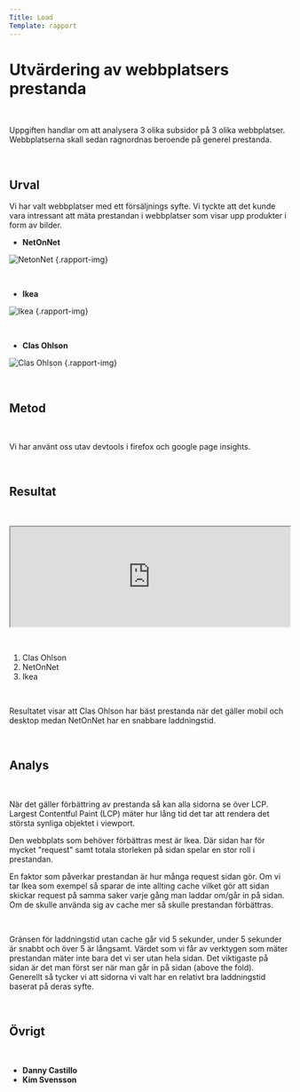 ```yaml
---
Title: Load
Template: rapport
---
```


# Utvärdering av webbplatsers prestanda

&nbsp;

Uppgiften handlar om att analysera 3 olika subsidor på 3 olika webbplatser. Webbplatserna skall sedan ragnordnas beroende på generel prestanda.

&nbsp;

## Urval

Vi har valt webbplatser med ett försäljnings syfte. Vi tyckte att det kunde vara intressant att mäta prestandan i webbplatser som visar upp produkter i form av bilder.
&nbsp;

-   **NetOnNet**

![NetonNet](../image/load/netonet.png?w=830 "NetonNet website") {.rapport-img}

&nbsp;

-   **Ikea**

![Ikea](../image/load/ikea.png?w=830  "Ikea website") {.rapport-img}

&nbsp;

-   **Clas Ohlson**

![Clas Ohlson](../image/load/clas.png?w=830 "Clas Ohlson website") {.rapport-img}

&nbsp;

## Metod

&nbsp;

Vi har använt oss utav devtools i firefox och google page insights.

&nbsp;

## Resultat

&nbsp;

<iframe style="width: 100%; height: 180px;"src="https://docs.google.com/spreadsheets/d/e/2PACX-1vQbROV2rrZ5g8XRCaJuA5JkkwBX6X5D-HTIzveZnmU_aRTVYEo1K07qn9UhpqBajgzP6v4YY-zilg9b/pubhtml?widget=true&amp;headers=false" title="rapport"></iframe>

&nbsp;

1. Clas Ohlson
2. NetOnNet
3. Ikea

&nbsp;

Resultatet visar att Clas Ohlson har bäst prestanda när det gäller mobil och desktop medan NetOnNet har en snabbare laddningstid.

&nbsp;

## Analys

&nbsp;

När det gäller förbättring av prestanda så kan alla sidorna se över LCP. Largest Contentful Paint (LCP) mäter hur lång tid det tar att rendera det största synliga objektet i viewport.

Den webbplats som behöver förbättras mest är Ikea. Där sidan har för mycket "request" samt totala storleken på sidan spelar en stor roll i prestandan.

En faktor som påverkar prestandan är hur många request sidan gör. Om vi tar Ikea som exempel så sparar de inte allting cache vilket gör att sidan skickar request på samma saker varje gång man laddar om/går in på sidan. Om de skulle använda sig av cache mer så skulle prestandan förbättras.

&nbsp;


Gränsen för laddningstid utan cache går vid 5 sekunder, under 5 sekunder är snabbt och över 5 är långsamt. Värdet som vi får av verktygen som mäter prestandan mäter inte bara det vi ser utan hela sidan. Det viktigaste på sidan är det man först ser när man går in på sidan (above the fold).
Generellt så tycker vi att sidorna vi valt har en relativt bra laddningstid baserat på deras syfte.

&nbsp;

## Övrigt

&nbsp;

-   **Danny Castillo**
-   **Kim Svensson**